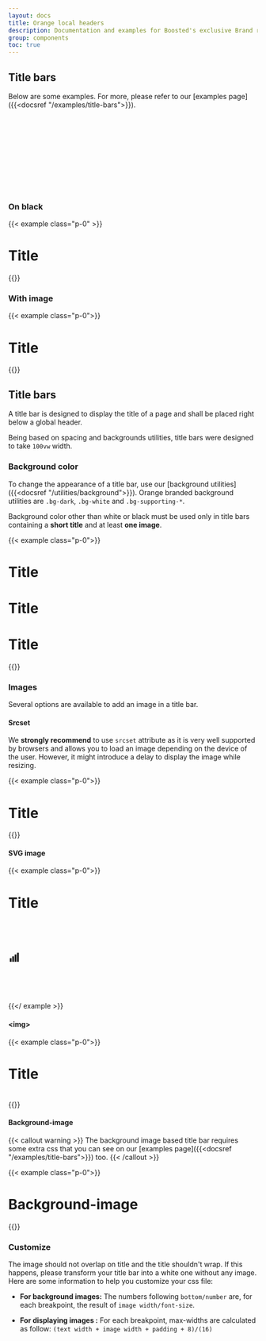 ```yaml
---
layout: docs
title: Orange local headers
description: Documentation and examples for Boosted's exclusive Brand responsive title bars.
group: components
toc: true
---
```


## Title bars

Below are some examples. For more, please refer to our [examples page]({{<docsref "/examples/title-bars">}}).

<svg xmlns="http://www.w3.org/2000/svg" class="d-none">
  <symbol id="coverage" viewBox="0 0 31 31">
    <path fill="currentColor" fill-rule="evenodd" d="M 8.25 26.25 h -4.5 v -9 h 4.5 v 9 Z m 6 0 h -4.5 v -13.5 h 4.5 v 13.5 Z m 6 0 h -4.5 v -18 h 4.5 v 18 Z m 6 0 h -4.5 V 3.75 h 4.5 v 22.5 Z"></path>
  </symbol>
</svg>

### On black

{{< example class="p-0" >}}
<div class="bg-dark title-bar">
  <div class="container">
    <h1>Title</h1>
  </div>
</div>
{{</ example >}}

### With image

{{< example class="p-0">}}
<div class="bg-supporting-pink title-bar">
  <div class="container">
    <h1>Title</h1>
    <picture>
      <source media="(min-width:1440px)" srcset="/docs/{{< param docs_version >}}/assets/img/title-bars-illustrations/illustration-1440.png">
      <source media="(min-width:1280px)" srcset="/docs/{{< param docs_version >}}/assets/img/title-bars-illustrations/illustration-1280.png">
      <source media="(min-width:1024px)" srcset="/docs/{{< param docs_version >}}/assets/img/title-bars-illustrations/illustration-1024.png">
      <source media="(min-width:768px)" srcset="/docs/{{< param docs_version >}}/assets/img/title-bars-illustrations/illustration-768.png">
      <source media="(min-width:480px)" srcset="/docs/{{< param docs_version >}}/assets/img/title-bars-illustrations/illustration-480.png">
      <source media="(min-width:320px)" srcset="/docs/{{< param docs_version >}}/assets/img/title-bars-illustrations/illustration-320.png">
      <img src="/docs/{{< param docs_version >}}/assets/img/title-bars-illustrations/illustration-320.png" alt=""/>
    </picture>
  </div>
</div>
{{</ example >}}

## Title bars

A title bar is designed to display the title of a page and shall be placed right below a global header.

Being based on spacing and backgrounds utilities, title bars were designed to take `100vw` width.

### Background color

To change the appearance of a title bar, use our [background utilities]({{<docsref "/utilities/background">}}). Orange branded background utilities are `.bg-dark`, `.bg-white` and `.bg-supporting-*`.

Background color other than white or black must be used only in title bars containing a **short title** and at least **one image**.

{{< example class="p-0">}}
<div class="bg-white title-bar">
  <div class="container">
    <h1>Title</h1>
  </div>
</div>

<div class="mt-3 bg-light"></div>

<div class="bg-dark title-bar">
  <div class="container">
    <h1>Title</h1>
  </div>
</div>

<div class="mt-3 bg-light"></div>

<div class="bg-supporting-pink title-bar">
  <div class="container">
    <h1>Title</h1>
    <picture>
      <source media="(min-width:1440px)" srcset="/docs/{{< param docs_version >}}/assets/img/title-bars-illustrations/illustration-1440.png">
      <source media="(min-width:1280px)" srcset="/docs/{{< param docs_version >}}/assets/img/title-bars-illustrations/illustration-1280.png">
      <source media="(min-width:1024px)" srcset="/docs/{{< param docs_version >}}/assets/img/title-bars-illustrations/illustration-1024.png">
      <source media="(min-width:768px)" srcset="/docs/{{< param docs_version >}}/assets/img/title-bars-illustrations/illustration-768.png">
      <source media="(min-width:480px)" srcset="/docs/{{< param docs_version >}}/assets/img/title-bars-illustrations/illustration-480.png">
      <source media="(min-width:320px)" srcset="/docs/{{< param docs_version >}}/assets/img/title-bars-illustrations/illustration-320.png">
      <img src="/docs/{{< param docs_version >}}/assets/img/title-bars-illustrations/illustration-320.png" alt=""/>
    </picture>
  </div>
</div>
{{</ example >}}

### Images

Several options are available to add an image in a title bar.

#### Srcset

We **strongly recommend** to use `srcset` attribute as it is very well supported by browsers and allows you to load an image depending on the device of the user. However, it might introduce a delay to display the image while resizing.

{{< example class="p-0">}}
<div class="bg-supporting-pink title-bar">
  <div class="container">
    <h1>Title</h1>
    <picture>
      <source media="(min-width:1440px)" srcset="/docs/{{< param docs_version >}}/assets/img/title-bars-illustrations/illustration-1440.png">
      <source media="(min-width:1280px)" srcset="/docs/{{< param docs_version >}}/assets/img/title-bars-illustrations/illustration-1280.png">
      <source media="(min-width:1024px)" srcset="/docs/{{< param docs_version >}}/assets/img/title-bars-illustrations/illustration-1024.png">
      <source media="(min-width:768px)" srcset="/docs/{{< param docs_version >}}/assets/img/title-bars-illustrations/illustration-768.png">
      <source media="(min-width:480px)" srcset="/docs/{{< param docs_version >}}/assets/img/title-bars-illustrations/illustration-480.png">
      <source media="(min-width:320px)" srcset="/docs/{{< param docs_version >}}/assets/img/title-bars-illustrations/illustration-320.png">
      <img src="/docs/{{< param docs_version >}}/assets/img/title-bars-illustrations/illustration-320.png" alt=""/>
    </picture>
  </div>
</div>
{{</ example >}}

#### SVG image

{{< example class="p-0">}}
<div class="bg-supporting-purple title-bar">
  <div class="container">
    <h1>Title</h1>
    <svg aria-hidden="true" focusable="false" width="1.8em"><use xlink:href="#coverage"/></svg>
  </div>
</div>

{{</ example >}}

#### \<img\>

{{< example class="p-0">}}
<div class="bg-supporting-green title-bar">
  <div class="container">
    <h1>Title</h1>
    <img src="/docs/{{< param docs_version >}}/assets/img/title-bars-illustrations/illustration-320.png" alt="" class="d-sm-none" />
    <img src="/docs/{{< param docs_version >}}/assets/img/title-bars-illustrations/illustration-480.png" alt="" class="d-none d-sm-block d-md-none" />
    <img src="/docs/{{< param docs_version >}}/assets/img/title-bars-illustrations/illustration-768.png" alt="" class="d-none d-md-block d-lg-none" />
    <img src="/docs/{{< param docs_version >}}/assets/img/title-bars-illustrations/illustration-1024.png" alt="" class="d-none d-lg-block d-xl-none" />
    <img src="/docs/{{< param docs_version >}}/assets/img/title-bars-illustrations/illustration-1280.png" alt="" class="d-none d-xl-block d-xxl-none" />
    <img src="/docs/{{< param docs_version >}}/assets/img/title-bars-illustrations/illustration-1440.png" alt="" class="d-none d-xxl-block" />
  </div>
</div>
{{</ example >}}

#### Background-image

{{< callout warning >}}
The background image based title bar requires some extra css that you can see on our [examples page]({{<docsref "/examples/title-bars">}}) too.
{{< /callout >}}

{{< example class="p-0">}}
<div class="bg-supporting-blue title-bar">
  <div class="container">
    <h1>Background-image</h1>
    <div class="col m-0 example-title-bar-custom-background"></div>
  </div>
</div>
{{</ example >}}

### Customize

The image should not overlap on title and the title shouldn't wrap. If this happens, please transform your title bar into a white one without any image. Here are some information to help you customize your css file:

- **For background images:**
The numbers following `bottom/number` are, for each breakpoint, the result of `image width/font-size`.

- **For displaying images :**
For each breakpoint, max-widths are calculated as follow: `(text width + image width + padding + 8)/(16)`

